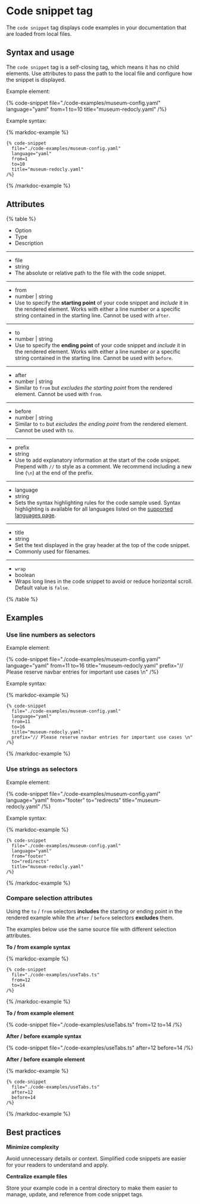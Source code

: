 # Code snippet tag

The `code snippet` tag displays code examples in your documentation that are loaded from local files.

## Syntax and usage

The `code snippet` tag is a self-closing tag, which means it has no child elements.
Use attributes to pass the path to the local file and configure how the snippet is displayed.

Example element:

{% code-snippet
  file="./code-examples/museum-config.yaml"
  language="yaml"
  from=1
  to=10
  title="museum-redocly.yaml"
/%}

Example syntax:

{% markdoc-example %}
  ```{% process=false %}
  {% code-snippet
    file="./code-examples/museum-config.yaml"
    language="yaml"
    from=1
    to=10
    title="museum-redocly.yaml"
  /%}
  ```
{% /markdoc-example %}

## Attributes

{% table %}

- Option
- Type
- Description

---

- file
- string
- The absolute or relative path to the file with the code snippet.

---

- from
- number | string
- Use to specify the **starting point** of your code snippet and _include_ it in the rendered element.
  Works with either a line number or a specific string contained in the starting line.
  Cannot be used with `after`.

---

- to
- number | string
- Use to specify the **ending point** of your code snippet and _include_ it in the rendered element.
  Works with either a line number or a specific string contained in the starting line.
  Cannot be used with `before`.

---

- after
- number | string
- Similar to `from` but _excludes the starting point_ from the rendered element.
  Cannot be used with `from`.

---

- before
- number | string
- Similar to `to` but _excludes the ending point_ from the rendered element.
  Cannot be used with `to`.

---

- prefix
- string
- Use to add explanatory information at the start of the code snippet.
  Prepend with `//` to style as a comment.
  We recommend including a new line (`\n`) at the end of the prefix.

---

- language
- string
- Sets the syntax highlighting rules for the code sample used.
  Syntax highlighting is available for all languages listed on the [supported languages page](https://prismjs.com/#supported-languages).

---

- title
- string
- Set the text displayed in the gray header at the top of the code snippet.
- Commonly used for filenames.

---

- `wrap`
- boolean
- Wraps long lines in the code snippet to avoid or reduce horizontal scroll.
  Default value is `false`.

{% /table %}

## Examples

### Use line numbers as selectors

Example element:

{% code-snippet
  file="./code-examples/museum-config.yaml"
  language="yaml"
  from=11
  to=16
  title="museum-redocly.yaml"
  prefix="// Please reserve navbar entries for important use cases \n"
/%}

Example syntax:

{% markdoc-example %}
  ```{% process=false %}
  {% code-snippet
    file="./code-examples/museum-config.yaml"
    language="yaml"
    from=11
    to=16
    title="museum-redocly.yaml"
    prefix="// Please reserve navbar entries for important use cases \n"
  /%}
  ```
{% /markdoc-example %}

### Use strings as selectors

Example element:

{% code-snippet
  file="./code-examples/museum-config.yaml"
  language="yaml"
  from="footer"
  to="redirects"
  title="museum-redocly.yaml"
/%}

Example syntax:

{% markdoc-example %}
  ```{% process=false %}
  {% code-snippet
    file="./code-examples/museum-config.yaml"
    language="yaml"
    from="footer"
    to="redirects"
    title="museum-redocly.yaml"
  /%}
  ```
{% /markdoc-example %}

### Compare selection attributes

Using the `to` / `from` selectors **includes** the starting or ending point in the rendered example while the `after` / `before` selectors **excludes** them.

The examples below use the same source file with different selection attributes.

**To / from example syntax**

{% markdoc-example %}
  ```{% process=false %}
  {% code-snippet
    file="./code-examples/useTabs.ts"
    from=12
    to=14
  /%}
  ```
{% /markdoc-example %}

**To / from example element**

{% code-snippet
  file="./code-examples/useTabs.ts"
  from=12
  to=14
/%}

**After / before example syntax**

{% code-snippet
  file="./code-examples/useTabs.ts"
  after=12
  before=14
/%}

**After / before example element**

{% markdoc-example %}
  ```{% process=false %}
  {% code-snippet
    file="./code-examples/useTabs.ts"
    after=12
    before=14
  /%}
  ```
{% /markdoc-example %}

## Best practices

**Minimize complexity**

Avoid unnecessary details or context.
Simplified code snippets are easier for your readers to understand and apply.

**Centralize example files**

Store your example code in a central directory to make them easier to manage, update, and reference from code snippet tags.

